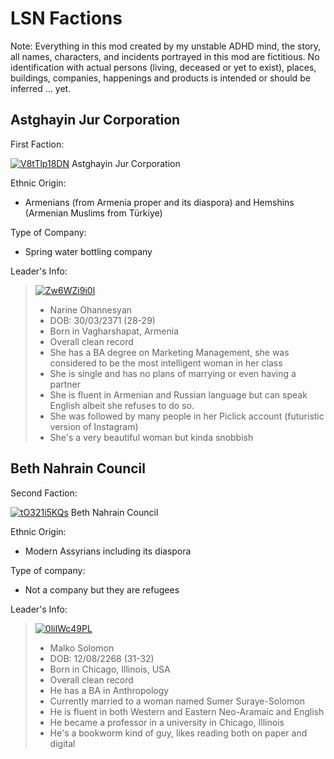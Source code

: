 # LSN Factions

Note: Everything in this mod created by my unstable ADHD mind, the story, all names, characters, and incidents portrayed in this mod are fictitious. No identification with actual persons (living, deceased or yet to exist), places, buildings, companies, happenings and products is intended or should be inferred ... yet.

## Astghayin Jur Corporation

 First Faction:

<a href="https://imgbox.io/ib/V8tTlp18DN"><img src="https://imgbox.io/ib/V8tTlp18DN.png" alt="V8tTlp18DN"/></a>
 Astghayin Jur Corporation

 Ethnic Origin: 
* Armenians (from Armenia proper and its diaspora) and Hemshins (Armenian Muslims from Türkiye)

 Type of Company: 
* Spring water bottling company

 Leader's Info:
> <a href="https://imgbox.io/ib/Zw6WZi9i0l"><img src="https://imgbox.io/ib/Zw6WZi9i0l.png" alt="Zw6WZi9i0l"/></a>
>* Narine Ohannesyan
>* DOB: 30/03/2371 (28-29)
>* Born in Vagharshapat, Armenia
>* Overall clean record
>* She has a BA degree on Marketing Management, she was considered to be the most intelligent woman in her class
>* She is single and has no plans of marrying or even having a partner
>* She is fluent in Armenian and Russian language but can speak English albeit she refuses to do so.
>* She was followed by many people in her Piclick account (futuristic version of Instagram)
>* She's a very beautiful woman but kinda snobbish

## Beth Nahrain Council

 Second Faction:

<a href="https://imgbox.io/ib/tO321i5KQs"><img src="https://imgbox.io/ib/tO321i5KQs.png" alt="tO321i5KQs"/></a>
Beth Nahrain Council

 Ethnic Origin:
* Modern Assyrians including its diaspora

 Type of company:
* Not a company but they are refugees

 Leader's Info:
> <a href="https://imgbox.io/ib/0liIWc49PL"><img src="https://imgbox.io/ib/0liIWc49PL.png" alt="0liIWc49PL"/></a>
>* Malko Solomon
>* DOB: 12/08/2268 (31-32)
>* Born in Chicago, Illinois, USA
>* Overall clean record
>* He has a BA in Anthropology
>* Currently married to a woman named Sumer Suraye-Solomon
>* He is fluent in both Western and Eastern Neo-Aramaic and English
>* He became a professor in a university in Chicago, Illinois
>* He's a bookworm kind of guy, likes reading both on paper and digital


